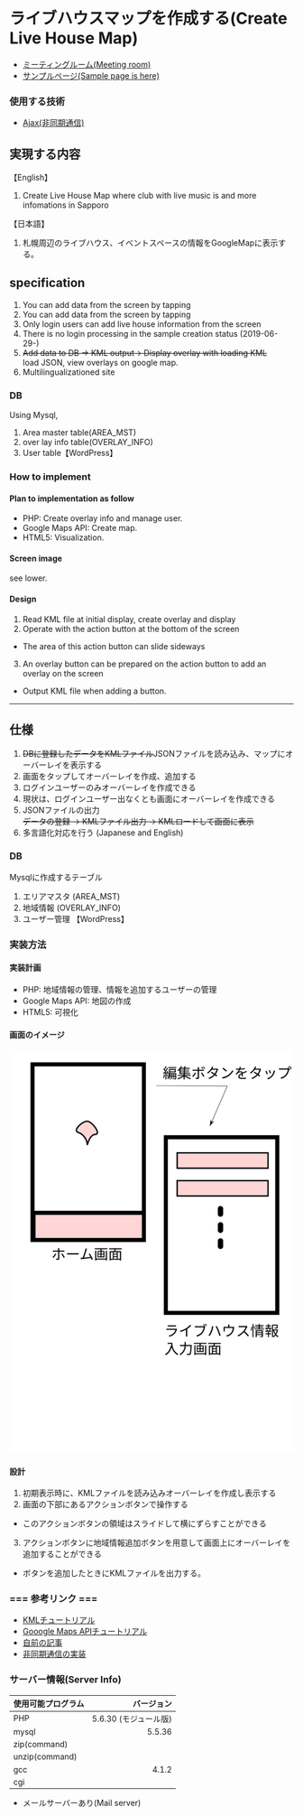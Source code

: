 # ライブハウスマップを作成する(Create Live House Map)
* [ミーティングルーム(Meeting room)](https://gitter.im/LiveHouseMap/community#)
* [サンプルページ(Sample page is here)](https://zenryokuservice.com/sample/js/SampleMap.html)

### 使用する技術
* [Ajax(非同期通信)](https://developer.mozilla.org/ja/docs/Web/API/XMLHttpRequest/Using_XMLHttpRequest)

## 実現する内容
【English】
1. Create Live House Map where club with live music is and more infomations in Sapporo<br/>

【日本語】
1. 札幌周辺のライブハウス、イベントスペースの情報をGoogleMapに表示する。


## specification
1. You can add data from the screen by tapping
2. You can add data from the screen by tapping
3. Only login users can add live house information from the screen
4. There is no login processing in the sample creation status (2019-06-29-)
5. <del>Add data to DB -> KML output-> Display overlay with loading KML</del><br/>
load JSON, view overlays on google map.
6. Multilingualizationed site

### DB
Using Mysql, 
1. Area master table(AREA_MST)
2. over lay info table(OVERLAY_INFO)
3. User table【WordPress】

### How to implement
#### Plan to implementation as follow
* PHP: Create overlay info and manage user.
* Google Maps API: Create map.
* HTML5: Visualization.

#### Screen image
see lower.

#### Design
1. Read KML file at initial display, create overlay and display
2. Operate with the action button at the bottom of the screen <BR/>
* The area of this action button can slide sideways
3. An overlay button can be prepared on the action button to add an overlay on the screen <br/>
* Output KML file when adding a button.

-----------------------------------------------
## 仕様
1. <del>DBに登録したデータをKMLファイル</del>JSONファイルを読み込み、マップにオーバーレイを表示する
2. 画面をタップしてオーバーレイを作成、追加する
3. ログインユーザーのみオーバーレイを作成できる
4. 現状は、ログインユーザー出なくとも画面にオーバーレイを作成できる
5. JSONファイルの出力<br/>
<del>データの登録 -> KMLファイル出力 -> KMLロードして画面に表示</del>
6. 多言語化対応を行う (Japanese and English)

### DB
Mysqlに作成するテーブル
1. エリアマスタ (AREA_MST)
2. 地域情報 (OVERLAY_INFO)
3. ユーザー管理 【WordPress】


### 実装方法
#### 実装計画
* PHP: 地域情報の管理、情報を追加するユーザーの管理
* Google Maps API: 地図の作成
* HTML5: 可視化

#### 画面のイメージ
![サンプルイメージ](https://github.com/ZenryokuService/LiveHouseMap/blob/master/sketch.svg)

#### 設計
1. 初期表示時に、KMLファイルを読み込みオーバーレイを作成し表示する
2. 画面の下部にあるアクションボタンで操作する<BR/>
* このアクションボタンの領域はスライドして横にずらすことができる
3. アクションボタンに地域情報追加ボタンを用意して画面上にオーバーレイを追加することができる<br/>
* ボタンを追加したときにKMLファイルを出力する。


### === 参考リンク ===
* [KMLチュートリアル](https://developers.google.com/kml/documentation/kml_tut?hl=ja)
* [Gooogle Maps APIチュートリアル](https://developers.google.com/maps/documentation/javascript/tutorial?hl=ja)
* [自前の記事](https://zenryokuservice.com/wp/category/website/googleapis/)
* [非同期通信の実装](https://ja.wikipedia.org/wiki/XMLHttpRequest)

### サーバー情報(Server Info)
|使用可能プログラム|バージョン|
|:-------------|-------:|
|PHP	|5.6.30 (モジュール版)|
|mysql|	5.5.36|
|zip(command)||
|unzip(command)||
|gcc|	4.1.2|
|cgi|
* メールサーバーあり(Mail server)
